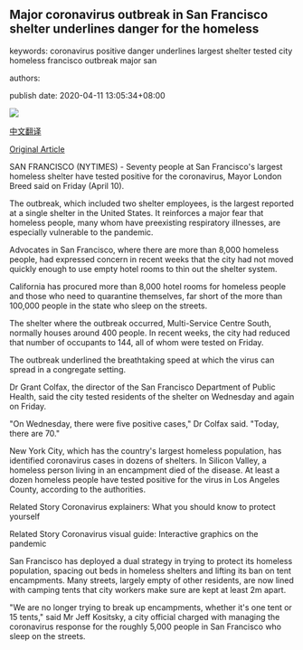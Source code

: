 ## Major coronavirus outbreak in San Francisco shelter underlines danger for the homeless

keywords: coronavirus positive danger underlines largest shelter tested city homeless francisco outbreak major san

authors: 

publish date: 2020-04-11 13:05:34+08:00

![](https://www.straitstimes.com/sites/default/files/styles/x_large/public/articles/2020/04/11/ct-sanfran-1104.jpg?itok=MWTLzij3)

[中文翻译](Major%20coronavirus%20outbreak%20in%20San%20Francisco%20shelter%20underlines%20danger%20for%20the%20homeless_zh.md)

[Original Article](https://www.straitstimes.com/world/united-states/major-coronavirus-outbreak-in-san-francisco-shelter-underlines-danger-for-the)

SAN FRANCISCO (NYTIMES) - Seventy people at San Francisco's largest homeless shelter have tested positive for the coronavirus, Mayor London Breed said on Friday (April 10).

The outbreak, which included two shelter employees, is the largest reported at a single shelter in the United States. It reinforces a major fear that homeless people, many whom have preexisting respiratory illnesses, are especially vulnerable to the pandemic.

Advocates in San Francisco, where there are more than 8,000 homeless people, had expressed concern in recent weeks that the city had not moved quickly enough to use empty hotel rooms to thin out the shelter system.

California has procured more than 8,000 hotel rooms for homeless people and those who need to quarantine themselves, far short of the more than 100,000 people in the state who sleep on the streets.

The shelter where the outbreak occurred, Multi-Service Centre South, normally houses around 400 people. In recent weeks, the city had reduced that number of occupants to 144, all of whom were tested on Friday.

The outbreak underlined the breathtaking speed at which the virus can spread in a congregate setting.

Dr Grant Colfax, the director of the San Francisco Department of Public Health, said the city tested residents of the shelter on Wednesday and again on Friday.

"On Wednesday, there were five positive cases," Dr Colfax said. "Today, there are 70."

New York City, which has the country's largest homeless population, has identified coronavirus cases in dozens of shelters. In Silicon Valley, a homeless person living in an encampment died of the disease. At least a dozen homeless people have tested positive for the virus in Los Angeles County, according to the authorities.

Related Story Coronavirus explainers: What you should know to protect yourself

Related Story Coronavirus visual guide: Interactive graphics on the pandemic

San Francisco has deployed a dual strategy in trying to protect its homeless population, spacing out beds in homeless shelters and lifting its ban on tent encampments. Many streets, largely empty of other residents, are now lined with camping tents that city workers make sure are kept at least 2m apart.

"We are no longer trying to break up encampments, whether it's one tent or 15 tents," said Mr Jeff Kositsky, a city official charged with managing the coronavirus response for the roughly 5,000 people in San Francisco who sleep on the streets.